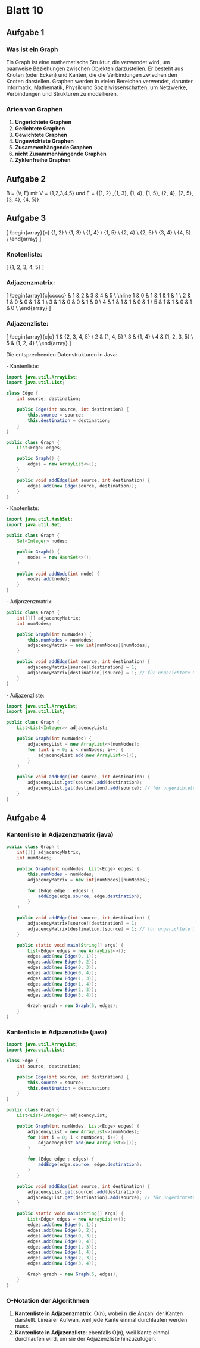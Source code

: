 # Blatt 10

## Aufgabe 1

### Was ist ein Graph

Ein Graph ist eine mathematische Struktur, die verwendet wird, um paarweise Beziehungen zwischen Objekten darzustellen.
Er besteht aus Knoten (oder Ecken) und Kanten, die die Verbindungen zwischen den Knoten darstellen.
Graphen werden in vielen Bereichen verwendet, darunter Informatik, Mathematik, Physik und Sozialwissenschaften, um Netzwerke, Verbindungen und Strukturen zu modellieren.

### Arten von Graphen

1. **Ungerichtete Graphen**
2. **Gerichtete Graphen**
3. **Gewichtete Graphen**
4. **Ungewichtete Graphen**
5. **Zusammenhängende Graphen**
6. **nicht Zusammenhängende Graphen**
7. **Zyklenfreihe Graphen**

## Aufgabe 2

B = (V, E) mit V = {1,2,3,4,5} und E = \{{1, 2} ,{1, 3}, {1, 4}, {1, 5}, {2, 4}, {2, 5}, {3, 4}, {4, 5}}

## Aufgabe 3

\[
\begin{array}{c}
\{1, 2\} \\
\{1, 3\} \\
\{1, 4\} \\
\{1, 5\} \\
\{2, 4\} \\
\{2, 5\} \\
\{3, 4\} \\
\{4, 5\} \\
\end{array}
\]

### Knotenliste:

\[
\{1, 2, 3, 4, 5\}
\]

### Adjazenzmatrix:

\[
\begin{array}{c|ccccc}
  & 1 & 2 & 3 & 4 & 5 \\
\hline
1 & 0 & 1 & 1 & 1 & 1 \\
2 & 1 & 0 & 0 & 1 & 1 \\
3 & 1 & 0 & 0 & 1 & 0 \\
4 & 1 & 1 & 1 & 0 & 1 \\
5 & 1 & 1 & 0 & 1 & 0 \\
\end{array}
\]

### Adjazenzliste:

\[
\begin{array}{c|c}
1 & \{2, 3, 4, 5\} \\
2 & \{1, 4, 5\} \\
3 & \{1, 4\} \\
4 & \{1, 2, 3, 5\} \\
5 & \{1, 2, 4\} \\
\end{array}
\]

Die entsprechenden Datenstrukturen in Java:

\- Kantenliste:

```java
import java.util.ArrayList;
import java.util.List;

class Edge {
    int source, destination;

    public Edge(int source, int destination) {
        this.source = source;
        this.destination = destination;
    }
}

public class Graph {
    List<Edge> edges;

    public Graph() {
        edges = new ArrayList<>();
    }

    public void addEdge(int source, int destination) {
        edges.add(new Edge(source, destination));
    }
}
```

\- Knotenliste:

```java
import java.util.HashSet;
import java.util.Set;

public class Graph {
    Set<Integer> nodes;

    public Graph() {
        nodes = new HashSet<>();
    }

    public void addNode(int node) {
        nodes.add(node);
    }
}
```

\- Adjanzenzmatrix:

```java
public class Graph {
    int[][] adjacencyMatrix;
    int numNodes;

    public Graph(int numNodes) {
        this.numNodes = numNodes;
        adjacencyMatrix = new int[numNodes][numNodes];
    }

    public void addEdge(int source, int destination) {
        adjacencyMatrix[source][destination] = 1;
        adjacencyMatrix[destination][source] = 1; // für ungerichtete Graphen
    }
}
```

\- Adjazenzliste:

```java
import java.util.ArrayList;
import java.util.List;

public class Graph {
    List<List<Integer>> adjacencyList;

    public Graph(int numNodes) {
        adjacencyList = new ArrayList<>(numNodes);
        for (int i = 0; i < numNodes; i++) {
            adjacencyList.add(new ArrayList<>());
        }
    }

    public void addEdge(int source, int destination) {
        adjacencyList.get(source).add(destination);
        adjacencyList.get(destination).add(source); // für ungerichtete Graphen
    }
}
```

## Aufgabe 4

### Kantenliste in Adjazenzmatrix (java)

```java
public class Graph {
    int[][] adjacencyMatrix;
    int numNodes;

    public Graph(int numNodes, List<Edge> edges) {
        this.numNodes = numNodes;
        adjacencyMatrix = new int[numNodes][numNodes];

        for (Edge edge : edges) {
            addEdge(edge.source, edge.destination);
        }
    }

    public void addEdge(int source, int destination) {
        adjacencyMatrix[source][destination] = 1;
        adjacencyMatrix[destination][source] = 1; // für ungerichtete Graphen
    }

    public static void main(String[] args) {
        List<Edge> edges = new ArrayList<>();
        edges.add(new Edge(0, 1));
        edges.add(new Edge(0, 2));
        edges.add(new Edge(0, 3));
        edges.add(new Edge(0, 4));
        edges.add(new Edge(1, 3));
        edges.add(new Edge(1, 4));
        edges.add(new Edge(2, 3));
        edges.add(new Edge(3, 4));

        Graph graph = new Graph(5, edges);
    }
}
```

### Kantenliste in Adjazenzliste (java)

```java
import java.util.ArrayList;
import java.util.List;

class Edge {
    int source, destination;

    public Edge(int source, int destination) {
        this.source = source;
        this.destination = destination;
    }
}

public class Graph {
    List<List<Integer>> adjacencyList;

    public Graph(int numNodes, List<Edge> edges) {
        adjacencyList = new ArrayList<>(numNodes);
        for (int i = 0; i < numNodes; i++) {
            adjacencyList.add(new ArrayList<>());
        }

        for (Edge edge : edges) {
            addEdge(edge.source, edge.destination);
        }
    }

    public void addEdge(int source, int destination) {
        adjacencyList.get(source).add(destination);
        adjacencyList.get(destination).add(source); // für ungerichtete Graphen
    }

    public static void main(String[] args) {
        List<Edge> edges = new ArrayList<>();
        edges.add(new Edge(0, 1));
        edges.add(new Edge(0, 2));
        edges.add(new Edge(0, 3));
        edges.add(new Edge(0, 4));
        edges.add(new Edge(1, 3));
        edges.add(new Edge(1, 4));
        edges.add(new Edge(2, 3));
        edges.add(new Edge(3, 4));

        Graph graph = new Graph(5, edges);
    }
}
```

### O-Notation der Algorithmen

1. **Kantenliste in Adjazenzmatrix**: O(n), wobei n die Anzahl der Kanten darstellt. Linearer Aufwan, weil jede Kante einmal durchlaufen werden muss.
2. **Kantenliste in Adjazenzliste**: ebenfalls O(n), weil Kante einmal durchlaufen wird, um sie der Adjazenzliste hinzuzufügen.
